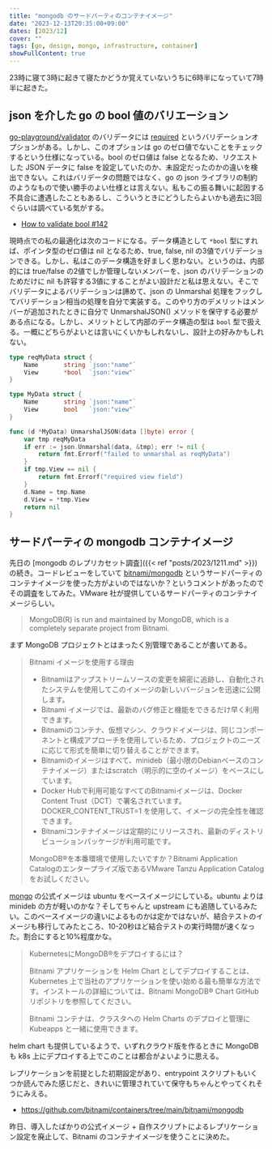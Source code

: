 ```yaml
---
title: "mongodb のサードパーティのコンテナイメージ"
date: "2023-12-13T20:35:00+09:00"
dates: [2023/12]
cover: ""
tags: [go, design, mongo, infrastructure, container]
showFullContent: true
---
```


23時に寝て3時に起きて寝たかどうか覚えていないうちに6時半になっていて7時半に起きた。

## json を介した go の bool 値のバリエーション

[go-playground/validator](https://github.com/go-playground/validator) のバリデータには [required](https://pkg.go.dev/github.com/go-playground/validator/v10#hdr-Required) というバリデーションオプションがある。しかし、このオプションは go のゼロ値でないことをチェックするという仕様になっている。bool のゼロ値は false となるため、リクエストした JSON データに false を設定していたのか、未設定だったのかの違いを検出できない。これはバリデータの問題ではなく、go の json ライブラリの制約のようなもので使い勝手のよい仕様とは言えない。私もこの振る舞いに起因する不具合に遭遇したこともあるし、こういうときにどうしたらよいかも過去に3回ぐらいは調べている気がする。

* [How to validate bool #142](https://github.com/go-playground/validator/issues/142)

現時点での私の最適化は次のコードになる。データ構造として `*bool` 型にすれば、ポインタ型のゼロ値は nil となるため、true, false, nil の3値でバリデーションできる。しかし、私はこのデータ構造を好ましく思わない。というのは、内部的には true/false の2値でしか管理しないメンバーを、json のバリデーションのためだけに nil も許容する3値にすることがよい設計だと私は思えない。そこでバリデータによるバリデーションは諦めて、json の Unmarshal 処理をフックしてバリデーション相当の処理を自分で実装する。このやり方のデメリットはメンバーが追加されたときに自分で UnmarshalJSON() メソッドを保守する必要がある点になる。しかし、メリットとして内部のデータ構造の型は `bool` 型で扱える。一概にどちらがよいとは言いにくいかもしれないし、設計上の好みかもしれない。

```go
type reqMyData struct {
	Name       string `json:"name"`
	View       *bool  `json:"view"`
}

type MyData struct {
	Name       string `json:"name"`
	View       bool   `json:"view"`
}

func (d *MyData) UnmarshalJSON(data []byte) error {
	var tmp reqMyData
	if err := json.Unmarshal(data, &tmp); err != nil {
		return fmt.Errorf("failed to unmarshal as reqMyData")
	}
	if tmp.View == nil {
		return fmt.Errorf("required view field")
	}
	d.Name = tmp.Name
	d.View = *tmp.View
	return nil
}
```

## サードパーティの mongodb コンテナイメージ

先日の [mongodb のレプリカセット調査]({{< ref "posts/2023/1211.md" >}}) の続き。コードレビューをしていて [bitnami/mongodb](https://hub.docker.com/r/bitnami/mongodb) というサードパーティのコンテナイメージを使った方がよいのではないか？というコメントがあったのでその調査をしてみた。VMware 社が提供しているサードパーティのコンテナイメージらしい。

> MongoDB(R) is run and maintained by MongoDB, which is a completely separate project from Bitnami.

まず MongoDB プロジェクトとはまったく別管理であることが書いてある。

> Bitnami イメージを使用する理由
> 
> * Bitnamiはアップストリームソースの変更を綿密に追跡し、自動化されたシステムを使用してこのイメージの新しいバージョンを迅速に公開します。
> * Bitnami イメージでは、最新のバグ修正と機能をできるだけ早く利用できます。
> * Bitnamiのコンテナ、仮想マシン、クラウドイメージは、同じコンポーネントと構成アプローチを使用しているため、プロジェクトのニーズに応じて形式を簡単に切り替えることができます。
> * Bitnamiのイメージはすべて、minideb（最小限のDebianベースのコンテナイメージ）またはscratch（明示的に空のイメージ）をベースにしています。
> * Docker Hubで利用可能なすべてのBitnamiイメージは、Docker Content Trust（DCT）で署名されています。DOCKER_CONTENT_TRUST=1 を使用して、イメージの完全性を確認できます。
> * Bitnamiコンテナイメージは定期的にリリースされ、最新のディストリビューションパッケージが利用可能です。
> 
> MongoDB®を本番環境で使用したいですか？Bitnami Application Catalogのエンタープライズ版であるVMware Tanzu Application Catalogをお試しください。

[mongo](https://hub.docker.com/_/mongo) の公式イメージは ubuntu をベースイメージにしている。ubuntu よりは minideb の方が軽いのかな？そしてちゃんと upstream にも追随しているみたい。このベースイメージの違いによるものかは定かではないが、結合テストのイメージも移行してみたところ、10-20秒ほど結合テストの実行時間が速くなった。割合にすると10%程度かな。

> KubernetesにMongoDB®をデプロイするには？
>
> Bitnami アプリケーションを Helm Chart としてデプロイすることは、Kubernetes 上で当社のアプリケーションを使い始める最も簡単な方法です。インストールの詳細については、Bitnami MongoDB® Chart GitHub リポジトリを参照してください。
>
> Bitnami コンテナは、クラスタへの Helm Charts のデプロイと管理に Kubeapps と一緒に使用できます。

helm chart も提供しているようで、いずれクラウド版を作るときに MongoDB も k8s 上にデプロイする上でこのことは都合がよいように思える。

レプリケーションを前提とした初期設定があり、entrypoint スクリプトもいくつか読んでみた感じだと、きれいに管理されていて保守もちゃんとやってくれそうにみえる。

* https://github.com/bitnami/containers/tree/main/bitnami/mongodb

昨日、導入したばかりの公式イメージ + 自作スクリプトによるレプリケーション設定を廃止して、Bitnami のコンテナイメージを使うことに決めた。
